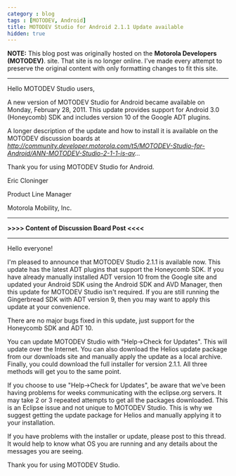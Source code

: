 ```yaml
---
category : blog
tags : [MOTODEV, Android]
title: MOTODEV Studio for Android 2.1.1 Update available
hidden: true
---
```

**NOTE:** This blog post was originally hosted on the **Motorola Developers (MOTODEV)**. site. That site is no longer online. I've made every attempt to preserve the original content with only formatting changes to fit this site.

---

Hello MOTODEV Studio users,

A new version of MOTODEV Studio for Android became available on Monday,
February 28, 2011. This update provides support for Android 3.0
(Honeycomb) SDK and includes version 10 of the Google ADT plugins.

A longer description of the update and how to install it is available on
the MOTODEV discussion boards at
*http://community.developer.motorola.com/t5/MOTODEV-Studio-for-Android/ANN-MOTODEV-Studio-2-1-1-is-av...*

Thank you for using MOTODEV Studio for Android.

Eric Cloninger

Product Line Manager

Motorola Mobility, Inc.

------------------------------------------------------------------------

**&gt;&gt;&gt;&gt; Content of Discussion Board Post &lt;&lt;&lt;&lt;**

------------------------------------------------------------------------

Hello everyone!

I'm pleased to announce that MOTODEV Studio 2.1.1 is available now. This
update has the latest ADT plugins that support the Honeycomb SDK. If you
have already manually installed ADT version 10 from the Google site and
updated your Android SDK using the Android SDK and AVD Manager, then
this update for MOTODEV Studio isn't required. If you are still running
the Gingerbread SDK with ADT version 9, then you may want to apply this
update at your convenience.

There are no major bugs fixed in this update, just support for the
Honeycomb SDK and ADT 10.

You can update MOTODEV Studio with "Help-&gt;Check for Updates". This
will update over the Internet. You can also download the Helios update
package from our downloads site and manually apply the update as a local
archive. Finally, you could download the full installer for version
2.1.1. All three methods will get you to the same point.

If you choose to use "Help-&gt;Check for Updates", be aware that we've
been having problems for weeks communicating with the eclipse.org
servers. It may take 2 or 3 repeated attempts to get all the packages
downloaded. This is an Eclipse issue and not unique to MOTODEV Studio.
This is why we suggest getting the update package for Helios and
manually applying it to your installation.

If you have problems with the installer or update, please post to this
thread. It would help to know what OS you are running and any details
about the messages you are seeing.

Thank you for using MOTODEV Studio.
